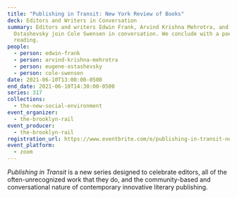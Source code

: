 ```yaml
---
title: "Publishing in Transit: New York Review of Books"
deck: Editors and Writers in Conversation
summary: Editors and writers Edwin Frank, Arvind Krishna Mehrotra, and Eugene
  Ostashevsky join Cole Swensen in conversation. We conclude with a poetry
  reading.
people:
  - person: edwin-frank
  - person: arvind-krishna-mehrotra
  - person: eugene-ostashevsky
  - person: cole-swensen
date: 2021-06-10T13:00:00-0500
end_date: 2021-06-10T14:30:00-0500
series: 317
collections:
  - the-new-social-environment
event_organizer:
  - the-brooklyn-rail
event_producer:
  - the-brooklyn-rail
registration_url: https://www.eventbrite.com/e/publishing-in-transit-new-york-review-of-books-tickets-158172184261
event_platform:
  - zoom
---
```

*Publishing in Transit* is a new series designed to celebrate editors, all of the often-unrecognized work that they do, and the community-based and conversational nature of contemporary innovative literary publishing.